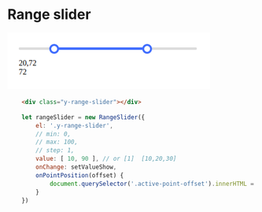 # Range slider
![](./img/preview.png)


```html
    <div class="y-range-slider"></div>
```

```javascript
    let rangeSlider = new RangeSlider({
        el: '.y-range-slider',
        // min: 0,
        // max: 100,
        // step: 1,
        value: [ 10, 90 ], // or [1]  [10,20,30]
        onChange: setValueShow,
        onPointPosition(offset) {
            document.querySelector('.active-point-offset').innerHTML = offset
        }
    })
```